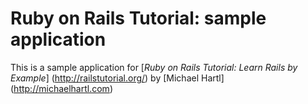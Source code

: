 # Ruby on Rails Tutorial:  sample application

This is a sample application for [*Ruby on Rails Tutorial:  Learn Rails by Example*] (http://railstutorial.org/) by [Michael Hartl] (http://michaelhartl.com)
